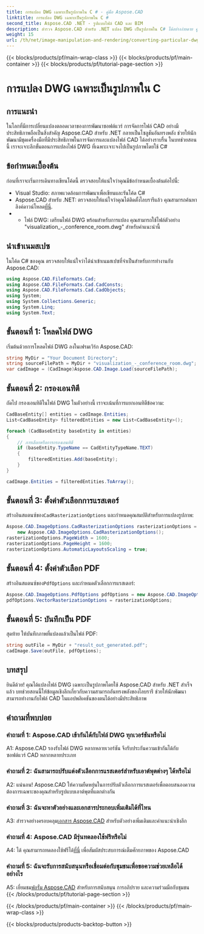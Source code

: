 ```yaml
---
title: การแปลง DWG เฉพาะเป็นรูปภาพใน C # - คู่มือ Aspose.CAD
linktitle: การแปลง DWG เฉพาะเป็นรูปภาพใน C #
second_title: Aspose.CAD .NET - รูปแบบไฟล์ CAD และ BIM
description: สำรวจ Aspose.CAD สำหรับ .NET แปลง DWG เป็นรูปภาพใน C# ได้อย่างง่ายดาย คู่มือที่ครอบคลุมพร้อมตัวอย่างโค้ด
weight: 15
url: /th/net/image-manipulation-and-rendering/converting-particular-dwg-to-image/
---
```


{{< blocks/products/pf/main-wrap-class >}}
{{< blocks/products/pf/main-container >}}
{{< blocks/products/pf/tutorial-page-section >}}

# การแปลง DWG เฉพาะเป็นรูปภาพใน C

## การแนะนำ

ในโลกที่มีการเปลี่ยนแปลงตลอดเวลาของการพัฒนาซอฟต์แวร์ การจัดการไฟล์ CAD อย่างมีประสิทธิภาพถือเป็นสิ่งสำคัญ Aspose.CAD สำหรับ .NET กลายเป็นโซลูชันอันทรงพลัง ช่วยให้นักพัฒนามีชุดเครื่องมือที่มีประสิทธิภาพในการจัดการและแปลงไฟล์ CAD ได้อย่างราบรื่น ในบทช่วยสอนนี้ เราจะเจาะลึกขั้นตอนการแปลงไฟล์ DWG ที่เฉพาะเจาะจงไปเป็นรูปภาพโดยใช้ C#

## ข้อกำหนดเบื้องต้น

ก่อนที่เราจะเริ่มการเดินทางเขียนโค้ดนี้ ตรวจสอบให้แน่ใจว่าคุณมีข้อกำหนดเบื้องต้นต่อไปนี้:

- Visual Studio: สภาพแวดล้อมการพัฒนาเพื่อเขียนและรันโค้ด C#
-  Aspose.CAD สำหรับ .NET: ตรวจสอบให้แน่ใจว่าคุณได้ติดตั้งไลบรารีแล้ว คุณสามารถค้นหาลิงค์ดาวน์โหลด[ที่นี่](https://releases.aspose.com/cad/net/).
- - ไฟล์ DWG: เตรียมไฟล์ DWG พร้อมสำหรับการแปลง คุณสามารถใช้ไฟล์ตัวอย่าง "visualization_-_conference_room.dwg" สำหรับคำแนะนำนี้

## นำเข้าเนมสเปซ

ในโค้ด C# ของคุณ ตรวจสอบให้แน่ใจว่าได้นำเข้าเนมสเปซที่จำเป็นสำหรับการทำงานกับ Aspose.CAD:

```csharp
using Aspose.CAD.FileFormats.Cad;
using Aspose.CAD.FileFormats.Cad.CadConsts;
using Aspose.CAD.FileFormats.Cad.CadObjects;
using System;
using System.Collections.Generic;
using System.Linq;
using System.Text;
```

## ขั้นตอนที่ 1: โหลดไฟล์ DWG

เริ่มต้นด้วยการโหลดไฟล์ DWG ลงในเฟรมเวิร์ก Aspose.CAD:

```csharp
string MyDir = "Your Document Directory";
string sourceFilePath = MyDir + "visualization_-_conference_room.dwg";
var cadImage = (CadImage)Aspose.CAD.Image.Load(sourceFilePath);
```

## ขั้นตอนที่ 2: กรองเอนทิตี

ถัดไป กรองเอนทิตีในไฟล์ DWG ในตัวอย่างนี้ เราจะเน้นที่การแยกเอนทิตีข้อความ:

```csharp
CadBaseEntity[] entities = cadImage.Entities;
List<CadBaseEntity> filteredEntities = new List<CadBaseEntity>();

foreach (CadBaseEntity baseEntity in entities)
{
    // การเลือกหรือการกรองเอนทิตี
    if (baseEntity.TypeName == CadEntityTypeName.TEXT)
    {
        filteredEntities.Add(baseEntity);
    }
}

cadImage.Entities = filteredEntities.ToArray();
```

## ขั้นตอนที่ 3: ตั้งค่าตัวเลือกการแรสเตอร์

 สร้างอินสแตนซ์ของ`CadRasterizationOptions` และกำหนดคุณสมบัติสำหรับการแปลงรูปภาพ:

```csharp
Aspose.CAD.ImageOptions.CadRasterizationOptions rasterizationOptions =
    new Aspose.CAD.ImageOptions.CadRasterizationOptions();
rasterizationOptions.PageWidth = 1600;
rasterizationOptions.PageHeight = 1600;
rasterizationOptions.AutomaticLayoutsScaling = true;
```

## ขั้นตอนที่ 4: ตั้งค่าตัวเลือก PDF

 สร้างอินสแตนซ์ของ`PdfOptions` และกำหนดตัวเลือกการแรสเตอร์:

```csharp
Aspose.CAD.ImageOptions.PdfOptions pdfOptions = new Aspose.CAD.ImageOptions.PdfOptions();
pdfOptions.VectorRasterizationOptions = rasterizationOptions;
```

## ขั้นตอนที่ 5: บันทึกเป็น PDF

สุดท้าย ให้บันทึกภาพที่แปลงแล้วเป็นไฟล์ PDF:

```csharp
string outFile = MyDir + "result_out_generated.pdf";
cadImage.Save(outFile, pdfOptions);
```

## บทสรุป

ยินดีด้วย! คุณได้แปลงไฟล์ DWG เฉพาะเป็นรูปภาพโดยใช้ Aspose.CAD สำหรับ .NET สำเร็จแล้ว บทช่วยสอนนี้ให้ข้อมูลเชิงลึกเกี่ยวกับความสามารถอันทรงพลังของไลบรารี ช่วยให้นักพัฒนาสามารถทำงานกับไฟล์ CAD ในแอปพลิเคชันของตนได้อย่างมีประสิทธิภาพ

## คำถามที่พบบ่อย

### คำถามที่ 1: Aspose.CAD เข้ากันได้กับไฟล์ DWG ทุกเวอร์ชันหรือไม่

A1: Aspose.CAD รองรับไฟล์ DWG หลากหลายเวอร์ชัน จึงรับประกันความเข้ากันได้กับซอฟต์แวร์ CAD หลากหลายประเภท

### คำถามที่ 2: ฉันสามารถปรับแต่งตัวเลือกการแรสเตอร์สำหรับเอาต์พุตต่างๆ ได้หรือไม่

A2: แน่นอน! Aspose.CAD ให้ความยืดหยุ่นในการปรับตัวเลือกการแรสเตอร์เพื่อตอบสนองความต้องการเฉพาะของคุณสำหรับรูปแบบเอาต์พุตที่แตกต่างกัน

### คำถามที่ 3: ฉันจะหาตัวอย่างและเอกสารประกอบเพิ่มเติมได้ที่ไหน

 A3: สำรวจอย่างครอบคลุม[เอกสาร Aspose.CAD](https://reference.aspose.com/cad/net/) สำหรับตัวอย่างเพิ่มเติมและคำแนะนำเชิงลึก

### คำถามที่ 4: Aspose.CAD มีรุ่นทดลองใช้ฟรีหรือไม่

 A4: ได้ คุณสามารถทดลองใช้ฟรีได้[ที่นี่](https://releases.aspose.com/) เพื่อสัมผัสประสบการณ์เต็มศักยภาพของ Aspose.CAD

### คำถามที่ 5: ฉันจะรับการสนับสนุนหรือเชื่อมต่อกับชุมชนเพื่อขอความช่วยเหลือได้อย่างไร

A5: เยี่ยมชม[ฟอรั่ม Aspose.CAD](https://forum.aspose.com/c/cad/19) สำหรับการสนับสนุน การอภิปราย และความร่วมมือกับชุมชน
{{< /blocks/products/pf/tutorial-page-section >}}

{{< /blocks/products/pf/main-container >}}
{{< /blocks/products/pf/main-wrap-class >}}

{{< blocks/products/products-backtop-button >}}
